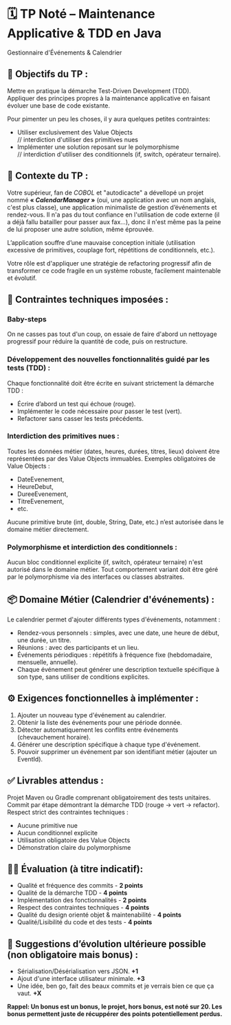 # 🗓️ TP Noté – Maintenance Applicative & TDD en Java
 Gestionnaire d'Événements & Calendrier
 
 
 ## 🎯 Objectifs du TP :
 Mettre en pratique la démarche Test-Driven Development (TDD).  
 Appliquer des principes propres à la maintenance applicative en faisant évoluer une base de code existante.  
 
 Pour pimenter un peu les choses, il y aura quelques petites contraintes:
 - Utiliser exclusivement des Value Objects  
 // interdiction d'utiliser des primitives nues  
 - Implémenter une solution reposant sur le polymorphisme  
 // interdiction d'utiliser des conditionnels (if, switch, opérateur ternaire).
 
 
 ## 📌 Contexte du TP :
 Votre supérieur, fan de *COBOL* et "autodicacte" a dévellopé un projet nommé **« *CalendarManager* »** (oui, une application avec un nom anglais, c'est plus classe), une application minimaliste de gestion d’événements et rendez-vous. Il n'a pas du tout confiance en l'utilisation de code externe (il a déjà fallu batailler pour passer aux fax...), donc il n'est même pas la peine de lui proposer une autre solution, même éprouvée. 
 
 L’application souffre d’une mauvaise conception initiale (utilisation excessive de primitives, couplage fort, répétitions de conditionnels, etc.).
 
 Votre rôle est d'appliquer une stratégie de refactoring progressif afin de transformer ce code fragile en un système robuste, facilement maintenable et évolutif.
 
 
 ## 🚧 Contraintes techniques imposées :
 
 ### Baby-steps
 On ne casses pas tout d'un coup, on essaie de faire d'abord un nettoyage progressif pour réduire la quantité de code, puis on restructure.
 
 ### Développement des nouvelles fonctionnalités guidé par les tests (TDD) :
 Chaque fonctionnalité doit être écrite en suivant strictement la démarche TDD :
 - Écrire d’abord un test qui échoue (rouge).
 - Implémenter le code nécessaire pour passer le test (vert).
 - Refactorer sans casser les tests précédents.
 
 ### Interdiction des primitives nues :
 Toutes les données métier (dates, heures, durées, titres, lieux) doivent être représentées par des Value Objects immuables.
 Exemples obligatoires de Value Objects : 
 - DateEvenement,
 - HeureDebut,
 - DureeEvenement,
 - TitreEvenement,
 - etc.
 
 Aucune primitive brute (int, double, String, Date, etc.) n’est autorisée dans le domaine métier directement.
 
 ### Polymorphisme et interdiction des conditionnels :
 Aucun bloc conditionnel explicite (if, switch, opérateur ternaire) n'est autorisé dans le domaine métier.
 Tout comportement variant doit être géré par le polymorphisme via des interfaces ou classes abstraites.
 
 
 ## 📦 Domaine Métier (Calendrier d'événements) :
 
 Le calendrier permet d'ajouter différents types d'événements, notamment :
 
 - Rendez-vous personnels : simples, avec une date, une heure de début, une durée, un titre.  
 - Réunions : avec des participants et un lieu.  
 - Événements périodiques : répétitifs à fréquence fixe (hebdomadaire, mensuelle, annuelle).  
 - Chaque événement peut générer une description textuelle spécifique à son type, sans utiliser de conditions explicites.
 
 
 ## ⚙️ Exigences fonctionnelles à implémenter :
 1) Ajouter un nouveau type d'événement au calendrier.
 2) Obtenir la liste des événements pour une période donnée.
 3) Détecter automatiquement les conflits entre événements (chevauchement horaire).
 4) Générer une description spécifique à chaque type d'événement.
 5) Pouvoir supprimer un événement par son identifiant métier (ajouter un EventId).
 
 
 ## ✅ Livrables attendus :
 Projet Maven ou Gradle comprenant obligatoirement des tests unitaires.  
 Commit par étape démontrant la démarche TDD (rouge → vert → refactor).  
 Respect strict des contraintes techniques :
 - Aucune primitive nue
 - Aucun conditionnel explicite
 - Utilisation obligatoire des Value Objects
 - Démonstration claire du polymorphisme
 
 
 ## 🧑‍💻 Évaluation (à titre indicatif):
 - Qualité et fréquence des commits - **2 points**
 - Qualité de la démarche TDD - **4 points**
 - Implémentation des fonctionnalités - **2 points**
 - Respect des contraintes techniques - **4 points**
 - Qualité du design orienté objet & maintenabilité - **4 points**
 - Qualité/Lisibilité du code et des tests - **4 points**
 
 
 ## 🚀 Suggestions d’évolution ultérieure possible (non obligatoire mais bonus) :
 - Sérialisation/Désérialisation vers JSON. **+1** 
 - Ajout d'une interface utilisateur minimale. **+3**
 - Une idée, ben go, fait des beaux commits et je verrais bien ce que ça vaut. **+X**
 
 **Rappel: Un bonus est un bonus, le projet, hors bonus, est noté sur 20. Les bonus permettent juste de récuppérer des points potentiellement perdus.**
